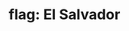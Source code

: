 ---
layout: smileys&emotion
title: "flag: El Salvador"
emoji: flag_el_salvador
permalink: 🇸🇻.html
image: assets/img/3moji/flag_el_salvador.png
---